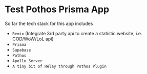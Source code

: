# Test Pothos Prisma App

So far the tech stack for this app includes

- `Remix` (Integrate 3rd party api to create a statistic website, i.e. COD/WoW/LoL api)
- `Prisma`
- `Supabase`
- `Pothos`
- `Apollo Server`
- `A tiny bit of Relay through Pothos Plugin`


